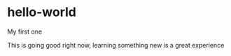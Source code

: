 # hello-world
My first one

This is going good right now, learning something new is a great experience
